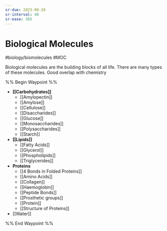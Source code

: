 ```yaml
---
sr-due: 2023-08-26
sr-interval: 40
sr-ease: 365
---
```

# Biological Molecules
#biology/biomolecules #MOC 

Biological molecules are the building blocks of all life. 
There are many types of these molecules.
Good overlap with chemistry

%% Begin Waypoint %%
- **[[Carbohydrates]]**
	- [[Amylopectin]]
	- [[Amylose]]
	- [[Cellulose]]
	- [[Disaccharides]]
	- [[Glucose]]
	- [[Monosaccharides]]
	- [[Polysaccharides]]
	- [[Starch]]
- **[[Lipids]]**
	- [[Fatty Acids]]
	- [[Glycerol]]
	- [[Phospholipids]]
	- [[Triglycerides]]
- **Proteins**
	- [[4 Bonds in Folded Proteins]]
	- [[Amino Acids]]
	- [[Collagen]]
	- [[Haemoglobin]]
	- [[Peptide Bonds]]
	- [[Prosthetic groups]]
	- [[Protein]]
	- [[Structure of Proteins]]
- [[Water]]

%% End Waypoint %%
